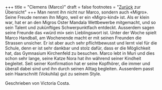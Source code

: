 +++
title = "Clemens (Marco)"
draft = false
footnotes = "[Zurück](/about/) zur Übersicht"
+++
Man nennt ihn nicht nur Marco, sondern auch «Migro». Seine Freude nennen ihn Migro, weil er ein «Migro-kind» ist. Als er klein war, hat er an den Migros Oster Mandala Wettbewerbe mitgemacht, und so sein Talent und zukünftiges Schwerpunktfach entdeckt. Ausserdem sagen seine Freunde das «würd mi» sein Lieblingswort ist. Unter der Woche spielt Marco Handball, am Wochenende macht er mit seinen Freunden die Strassen unsicher. Er ist aber auch sehr pflichtbewusst und lernt viel für die Schule, denn er ist sehr dankbar und stolz dafür, dass er die Möglichkeit hat, das Gymnasium Kirchenfeld zu besuchen. Marco lebt in Muri und dies schon sehr lange, seine Katze Nora hat ihn während seiner Kindheit begleitet. Seit seiner Konfirmation hat er seine Kopfhörer, die immer und überall dabei sind und ihn durch seinen Alltag begleiten. Ausserdem passt sein Haarschnitt (Vokuhila) gut zu seinem Style.

Geschrieben von Victoria Costa.